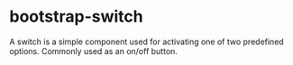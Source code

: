 # bootstrap-switch
A switch is a simple component used for activating one of two predefined options. Commonly used as an on/off button.
